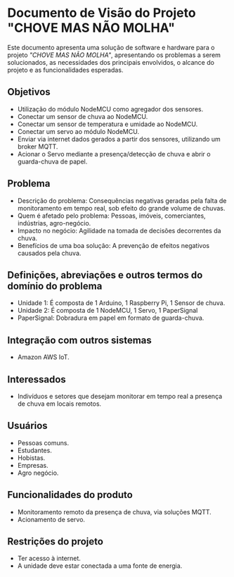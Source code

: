 # Documento de Visão do Projeto "CHOVE MAS NÃO MOLHA"

Este documento apresenta uma solução de software e hardware para o projeto *"CHOVE MAS NÃO MOLHA"*, 
apresentando os problemas a serem solucionados, as necessidades dos principais envolvidos, o alcance do projeto e as funcionalidades esperadas.

## Objetivos

* Utilização do módulo NodeMCU como agregador dos sensores.
* Conectar um sensor de chuva ao NodeMCU.
* Conectar um sensor de temperatura e umidade ao NodeMCU.
* Conectar um servo ao módulo NodeMCU.
* Enviar via internet dados gerados a partir dos sensores, utilizando um broker MQTT.
* Acionar o Servo mediante a presença/detecção de chuva e abrir o guarda-chuva de papel.

## Problema

* Descrição do problema: Consequências negativas geradas pela falta de monitoramento em tempo real, sob efeito do grande volume de chuvas.
* Quem é afetado pelo problema: Pessoas, imóveis, comerciantes, indústrias, agro-negócio.
* Impacto no negócio: Agilidade na tomada de decisões decorrentes da chuva.
* Benefícios de uma boa solução: A prevenção de efeitos negativos causados pela chuva.

## Definições, abreviações e outros termos do domínio do problema

* Unidade 1: É composta de 1 Arduino, 1 Raspberry Pi, 1 Sensor de chuva.
* Unidade 2: É composta de 1 NodeMCU, 1 Servo, 1 PaperSignal
* PaperSignal: Dobradura em papel em formato de guarda-chuva.

## Integração com outros sistemas

* Amazon AWS IoT.
 
## Interessados

* Indivíduos e setores que desejam monitorar em tempo real a presença de chuva em locais remotos.

## Usuários

* Pessoas comuns.
* Estudantes.
* Hobistas. 
* Empresas.
* Agro negócio.

## Funcionalidades do produto

* Monitoramento remoto da presença de chuva, via soluções MQTT.
* Acionamento de servo.

## Restrições do projeto

* Ter acesso à internet.
* A unidade deve estar conectada a uma fonte de energia.
